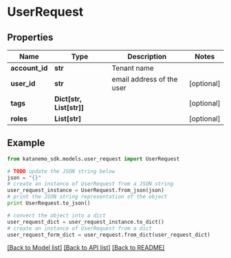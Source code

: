 # UserRequest


## Properties
Name | Type | Description | Notes
------------ | ------------- | ------------- | -------------
**account_id** | **str** | Tenant name | 
**user_id** | **str** | email address of the user | [optional] 
**tags** | **Dict[str, List[str]]** |  | [optional] 
**roles** | **List[str]** |  | [optional] 

## Example

```python
from katanemo_sdk.models.user_request import UserRequest

# TODO update the JSON string below
json = "{}"
# create an instance of UserRequest from a JSON string
user_request_instance = UserRequest.from_json(json)
# print the JSON string representation of the object
print UserRequest.to_json()

# convert the object into a dict
user_request_dict = user_request_instance.to_dict()
# create an instance of UserRequest from a dict
user_request_form_dict = user_request.from_dict(user_request_dict)
```
[[Back to Model list]](../README.md#documentation-for-models) [[Back to API list]](../README.md#documentation-for-api-endpoints) [[Back to README]](../README.md)


